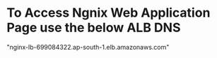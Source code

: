 # To Access Ngnix Web Application Page use the below ALB DNS
"nginx-lb-699084322.ap-south-1.elb.amazonaws.com"
